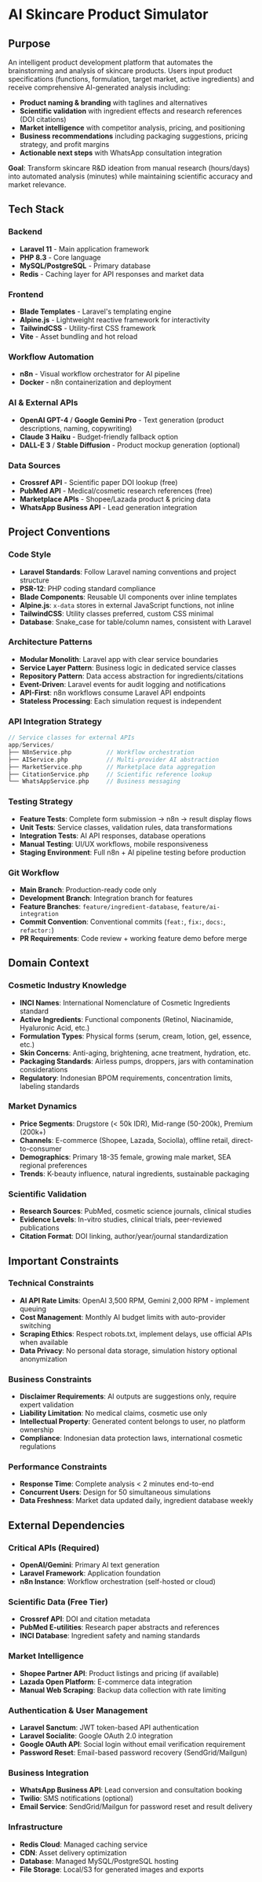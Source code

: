 # AI Skincare Product Simulator

## Purpose
An intelligent product development platform that automates the brainstorming and analysis of skincare products. Users input product specifications (functions, formulation, target market, active ingredients) and receive comprehensive AI-generated analysis including:

- **Product naming & branding** with taglines and alternatives
- **Scientific validation** with ingredient effects and research references (DOI citations)
- **Market intelligence** with competitor analysis, pricing, and positioning
- **Business recommendations** including packaging suggestions, pricing strategy, and profit margins
- **Actionable next steps** with WhatsApp consultation integration

**Goal**: Transform skincare R&D ideation from manual research (hours/days) into automated analysis (minutes) while maintaining scientific accuracy and market relevance.

## Tech Stack

### Backend
- **Laravel 11** - Main application framework
- **PHP 8.3** - Core language
- **MySQL/PostgreSQL** - Primary database
- **Redis** - Caching layer for API responses and market data

### Frontend  
- **Blade Templates** - Laravel's templating engine
- **Alpine.js** - Lightweight reactive framework for interactivity
- **TailwindCSS** - Utility-first CSS framework
- **Vite** - Asset bundling and hot reload

### Workflow Automation
- **n8n** - Visual workflow orchestrator for AI pipeline
- **Docker** - n8n containerization and deployment

### AI & External APIs
- **OpenAI GPT-4** / **Google Gemini Pro** - Text generation (product descriptions, naming, copywriting)
- **Claude 3 Haiku** - Budget-friendly fallback option
- **DALL-E 3** / **Stable Diffusion** - Product mockup generation (optional)

### Data Sources
- **Crossref API** - Scientific paper DOI lookup (free)
- **PubMed API** - Medical/cosmetic research references (free) 
- **Marketplace APIs** - Shopee/Lazada product & pricing data
- **WhatsApp Business API** - Lead generation integration

## Project Conventions

### Code Style
- **Laravel Standards**: Follow Laravel naming conventions and project structure
- **PSR-12**: PHP coding standard compliance
- **Blade Components**: Reusable UI components over inline templates
- **Alpine.js**: `x-data` stores in external JavaScript functions, not inline
- **TailwindCSS**: Utility classes preferred, custom CSS minimal
- **Database**: Snake_case for table/column names, consistent with Laravel

### Architecture Patterns
- **Modular Monolith**: Laravel app with clear service boundaries
- **Service Layer Pattern**: Business logic in dedicated service classes
- **Repository Pattern**: Data access abstraction for ingredients/citations
- **Event-Driven**: Laravel events for audit logging and notifications  
- **API-First**: n8n workflows consume Laravel API endpoints
- **Stateless Processing**: Each simulation request is independent

### API Integration Strategy
```php
// Service classes for external APIs
app/Services/
├── N8nService.php          // Workflow orchestration
├── AIService.php           // Multi-provider AI abstraction  
├── MarketService.php       // Marketplace data aggregation
├── CitationService.php     // Scientific reference lookup
└── WhatsAppService.php     // Business messaging
```

### Testing Strategy
- **Feature Tests**: Complete form submission → n8n → result display flows
- **Unit Tests**: Service classes, validation rules, data transformations
- **Integration Tests**: AI API responses, database operations
- **Manual Testing**: UI/UX workflows, mobile responsiveness
- **Staging Environment**: Full n8n + AI pipeline testing before production

### Git Workflow
- **Main Branch**: Production-ready code only
- **Development Branch**: Integration branch for features  
- **Feature Branches**: `feature/ingredient-database`, `feature/ai-integration`
- **Commit Convention**: Conventional commits (`feat:`, `fix:`, `docs:`, `refactor:`)
- **PR Requirements**: Code review + working feature demo before merge

## Domain Context

### Cosmetic Industry Knowledge
- **INCI Names**: International Nomenclature of Cosmetic Ingredients standard
- **Active Ingredients**: Functional components (Retinol, Niacinamide, Hyaluronic Acid, etc.)
- **Formulation Types**: Physical forms (serum, cream, lotion, gel, essence, etc.)
- **Skin Concerns**: Anti-aging, brightening, acne treatment, hydration, etc.
- **Packaging Standards**: Airless pumps, droppers, jars with contamination considerations
- **Regulatory**: Indonesian BPOM requirements, concentration limits, labeling standards

### Market Dynamics  
- **Price Segments**: Drugstore (< 50k IDR), Mid-range (50-200k), Premium (200k+)
- **Channels**: E-commerce (Shopee, Lazada, Sociolla), offline retail, direct-to-consumer
- **Demographics**: Primary 18-35 female, growing male market, SEA regional preferences
- **Trends**: K-beauty influence, natural ingredients, sustainable packaging

### Scientific Validation
- **Research Sources**: PubMed, cosmetic science journals, clinical studies
- **Evidence Levels**: In-vitro studies, clinical trials, peer-reviewed publications
- **Citation Format**: DOI linking, author/year/journal standardization

## Important Constraints

### Technical Constraints
- **AI API Rate Limits**: OpenAI 3,500 RPM, Gemini 2,000 RPM - implement queuing
- **Cost Management**: Monthly AI budget limits with auto-provider switching
- **Scraping Ethics**: Respect robots.txt, implement delays, use official APIs when available
- **Data Privacy**: No personal data storage, simulation history optional anonymization

### Business Constraints
- **Disclaimer Requirements**: AI outputs are suggestions only, require expert validation
- **Liability Limitation**: No medical claims, cosmetic use only
- **Intellectual Property**: Generated content belongs to user, no platform ownership
- **Compliance**: Indonesian data protection laws, international cosmetic regulations

### Performance Constraints  
- **Response Time**: Complete analysis < 2 minutes end-to-end
- **Concurrent Users**: Design for 50 simultaneous simulations
- **Data Freshness**: Market data updated daily, ingredient database weekly

## External Dependencies

### Critical APIs (Required)
- **OpenAI/Gemini**: Primary AI text generation
- **Laravel Framework**: Application foundation
- **n8n Instance**: Workflow orchestration (self-hosted or cloud)

### Scientific Data (Free Tier)
- **Crossref API**: DOI and citation metadata
- **PubMed E-utilities**: Research paper abstracts and references
- **INCI Database**: Ingredient safety and naming standards

### Market Intelligence  
- **Shopee Partner API**: Product listings and pricing (if available)
- **Lazada Open Platform**: E-commerce data integration
- **Manual Web Scraping**: Backup data collection with rate limiting

### Authentication & User Management
- **Laravel Sanctum**: JWT token-based API authentication
- **Laravel Socialite**: Google OAuth 2.0 integration
- **Google OAuth API**: Social login without email verification requirement
- **Password Reset**: Email-based password recovery (SendGrid/Mailgun)

### Business Integration
- **WhatsApp Business API**: Lead conversion and consultation booking
- **Twilio**: SMS notifications (optional)
- **Email Service**: SendGrid/Mailgun for password reset and result delivery

### Infrastructure
- **Redis Cloud**: Managed caching service
- **CDN**: Asset delivery optimization  
- **Database**: Managed MySQL/PostgreSQL hosting
- **File Storage**: Local/S3 for generated images and exports
